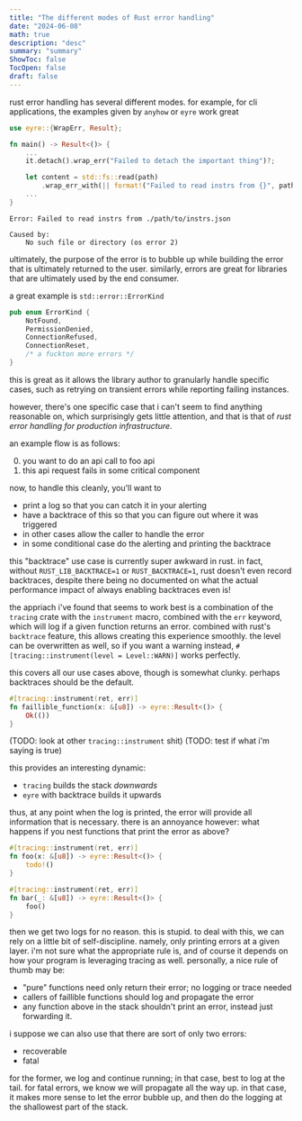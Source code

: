 ```yaml
---
title: "The different modes of Rust error handling"
date: "2024-06-08"
math: true
description: "desc"
summary: "summary"
ShowToc: false
TocOpen: false
draft: false
---
```


<!--
we have nice errors for user stuff, and panics
create nice backtraces.

however, for production shit, you _want_ to get a
backtrace along with a detailed log of the error
that happened, along with precise line numbers
and other diagnostic information

i think a nice way would be tracing+err thingy

because tracing creates an implicit stack trace through
its tracing. tracing has a `record_error` which works well.
might want to discuss how to get line numbers this way though

https://sabrinajewson.org/blog/errors
https://www.lpalmieri.com/posts/error-handling-rust/#summary
https://www.sheshbabu.com/posts/rust-error-handling/
https://mmapped.blog/posts/12-rust-error-handling
https://blog.burntsushi.net/rust-error-handling/

maybe talk about the "modes" of error handling, namely:
- user facing
- dev facing
- logging for debugging
- crashing the application?
- retry loops?

how the fuck do i start this post.

who is the audience? i'm guessing folk who have
at least some experience writing rust, and have experienced
this pain point in the past.
-->

<!--
# References

[^1]: https://sabrinajewson.org/blog/errors
[^2]: https://www.lpalmieri.com/posts/error-handling-rust/
[^3]: https://www.sheshbabu.com/posts/rust-error-handling/
-->

rust error handling has several different modes. for example,
for cli applications, the examples given by `anyhow` or `eyre`
work great

```rust
use eyre::{WrapErr, Result};

fn main() -> Result<()> {
    ...
    it.detach().wrap_err("Failed to detach the important thing")?;

    let content = std::fs::read(path)
        .wrap_err_with(|| format!("Failed to read instrs from {}", path))?;
    ...
}
```

```
Error: Failed to read instrs from ./path/to/instrs.json

Caused by:
    No such file or directory (os error 2)
```

ultimately, the purpose of the error is to bubble up while building the
error that is ultimately returned to the user. similarly, errors are
great for libraries that are ultimately used by the end consumer.

a great example is `std::error::ErrorKind`

```rust
pub enum ErrorKind {
    NotFound,
    PermissionDenied,
    ConnectionRefused,
    ConnectionReset,
    /* a fuckton more errors */
}
```

this is great as it allows the library author to granularly handle
specific cases, such as retrying on transient errors while reporting
failing instances.

however, there's one specific case that i can't seem to find anything
reasonable on, which surprisingly gets little attention, and that is
that of _rust error handling for production infrastructure_.

an example flow is as follows:

0. you want to do an api call to foo api
0. this api request fails in some critical component

now, to handle this cleanly, you'll want to

- print a log so that you can catch it in your alerting
- have a backtrace of this so that you can figure out where
  it was triggered
- in other cases allow the caller to handle the error
- in some conditional case do the alerting and printing the
  backtrace

this "backtrace" use case is currently super awkward in rust.
in fact, without `RUST_LIB_BACKTRACE=1` or `RUST_BACKTRACE=1`,
rust doesn't even record backtraces, despite there being no
documented on what the actual performance impact of always
enabling backtraces even is!

the appriach i've found that seems to work best is a combination
of the `tracing` crate with the `instrument` macro, combined with
the `err` keyword, which will log if a given function returns
an error. combined with rust's `backtrace` feature, this allows
creating this experience smoothly. the level can be overwritten
as well, so if you want a warning instead, `#[tracing::instrument(level
= Level::WARN)]` works perfectly.

this covers all our use cases above, though is somewhat clunky.
perhaps backtraces should be the default.

```rust
#[tracing::instrument(ret, err)]
fn faillible_function(x: &[u8]) -> eyre::Result<()> {
    Ok(())
}
```

(TODO: look at other `tracing::instrument` shit)
(TODO: test if what i'm saying is true)

this provides an interesting dynamic:

- `tracing` builds the stack _downwards_
- `eyre` with backtrace builds it upwards

thus, at any point when the log is printed, the error will provide
all information that is necessary. there is an annoyance however:
what happens if you nest functions that print the error as above?

```rust
#[tracing::instrument(ret, err)]
fn foo(x: &[u8]) -> eyre::Result<()> {
    todo!()
}

#[tracing::instrument(ret, err)]
fn bar(_: &[u8]) -> eyre::Result<()> {
    foo()
}
```

then we get two logs for no reason. this is stupid. to deal with this,
we can rely on a little bit of self-discipline. namely, only printing
errors at a given layer. i'm not sure what the appropriate rule is,
and of course it depends on how your program is leveraging tracing
as well. personally, a nice rule of thumb may be:

- "pure" functions need only return their error; no logging or trace needed
- callers of faillible functions should log and propagate the error
- any function above in the stack shouldn't print an error, instead
  just forwarding it.

i suppose we can also use that there are sort of only two errors:

- recoverable
- fatal

for the former, we log and continue running; in that case, best to log
at the tail. for fatal errors, we know we will propagate all the way up.
in that case, it makes more sense to let the error bubble up, and then
do the logging at the shallowest part of the stack.
